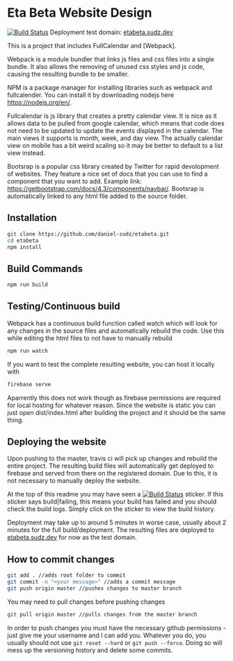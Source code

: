 # Eta Beta Website Design
[![Build Status](https://travis-ci.com/daniel-sudz/etabeta.svg?branch=master)](https://travis-ci.com/daniel-sudz/etabeta)
Deployment test domain: [etabeta.sudz.dev](https://etabeta.sudz.dev)

This is a project that includes FullCalendar and [Webpack]. 

Webpack is a module bundler that links js files and css files into a single bundle. It also allows the removing of unused css styles and js code, causing the resulting bundle to be smaller. 

NPM is a package manager for installing libraries such as webpack and fullcalender. You can install it by downloading nodejs here https://nodejs.org/en/. 

Fullcalendar is js library that creates a pretty calendar view. It is nice as it allows data to be pulled from google calendar, which means that code does not need to be updated to update the events displayed in the calendar. The main views it supports is month, week, and day view. The actually calendar view on mobile has a bit weird scaling so it may be better to default to a list view instead.

Bootsrap is a popular css library created by Twitter for rapid devolopment of websites. They feature a nice set of docs that you can use to find a component that you want to add. Example link: https://getbootstrap.com/docs/4.3/components/navbar/. Bootsrap is automatically linked to any html file added to the source folder.  


## Installation

```bash
git clone https://github.com/daniel-sudz/etabeta.git
cd etabeta
npm install
```
## Build Commands

```bash
npm run build
```
## Testing/Continuous build 
Webpack has a continuous build function called watch which will look for any changes in the source files and automatically rebuild the code. Use this while editing the html files to not have to manually rebuild 
```bash
npm run watch 
```
If you want to test the complete resulting website, you can host it locally with 
```bash
firebase serve 
```
Aparrently this does not work though as firebase permissions are required for local hosting for whatever reason. Since the website is static you can just open dist/index.html after building the project and it should be the same thing. 

## Deploying the website 
Upon pushing to the master, travis ci will pick up changes and rebuild the entire project. The resulting build files will automatically get deployed to firebase and served from there on the registered domain. Due to this, it is not necessary to manually deploy the website.

At the top of this readme you may have seen a [![Build Status](https://travis-ci.com/daniel-sudz/etabeta.svg?branch=master)](https://travis-ci.com/daniel-sudz/etabeta) sticker. If this sticker says build|failing, this means your build has failed and you should check the build logs. Simply click on the sticker to view the build history. 

Deployment may take up to around 5 minutes in worse case, usually about 2 minutes for the full build/deployment. The resulting files are deployed to [etabeta.sudz.dev](https://etabeta.sudz.dev) for now as the test domain. 

## How to commit changes 
```bash
git add . //adds root folder to commit
git commit -m "<your message>" //adds a commit message 
git push origin master //pushes changes to master branch
``` 
You may need to pull changes before pushing changes 
```bash
git pull origin master //pulls changes from the master branch
``` 

In order to push changes you must have the necessary github permissions - just give me your username and I can add you. Whatever you do, you usually should not use ```git reset --hard``` or  ```git push --force```. Doing so will mess up the versioning history and delete some commits. 
